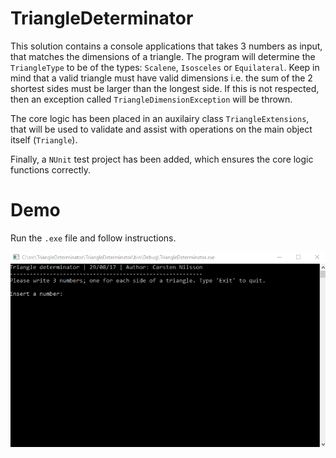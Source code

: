 # TriangleDeterminator

This solution contains a console applications that takes 3 numbers as input, that matches the dimensions of a triangle. The program will determine the `TriangleType` to be of the types: `Scalene`, `Isosceles` or `Equilateral`. 
Keep in mind that a valid triangle must have valid dimensions i.e. the sum of the 2 shortest sides must be larger than the longest side. If this is not respected, then an exception called `TriangleDimensionException` will be thrown.

The core logic has been placed in an auxilairy class `TriangleExtensions`, that will be used to validate and assist with operations on the main object itself (`Triangle`).

Finally, a `NUnit` test project has been added, which ensures the core logic functions correctly.

# Demo

Run the `.exe` file and follow instructions. 

![Demo](https://raw.githubusercontent.com/cani1989/TriangleDeterminator/master/demo.gif)
